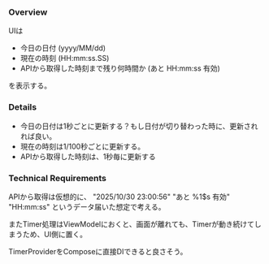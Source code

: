 ### Overview

UIは
- 今日の日付 (yyyy/MM/dd)
- 現在の時刻 (HH:mm:ss.SS)
- APIから取得した時刻まで残り何時間か (あと HH:mm:ss 有効)

を表示する。

### Details

- 今日の日付は1秒ごとに更新する？もし日付が切り替わった時に、更新されれば良い。
- 現在の時刻は1/100秒ごとに更新する。
- APIから取得した時刻は、1秒毎に更新する

### Technical Requirements
APIから取得は仮想的に、
"2025/10/30 23:00:56"
"あと %1$s 有効"
"HH:mm:ss"
というデータ届いた想定で考える。

またTimer処理はViewModelにおくと、画面が離れても、Timerが動き続けてしまうため、UI側に置く。

TimerProviderをComposeに直接DIできると良さそう。